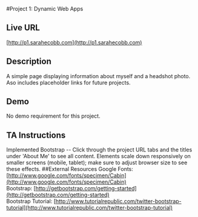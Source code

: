 #Project 1: Dynamic Web Apps  
## Live URL  
[http://p1.sarahecobb.com](http://p1.sarahecobb.com)  
## Description  
A simple page displaying information about myself and a headshot photo. Aso includes placeholder links for future projects.  
## Demo  
No demo requirement for this project.
## TA Instructions  
Implemented Bootstrap -- Click through the project URL tabs and the titles under 'About Me' to see all content. Elements scale down responsively on smaller screens (mobile, tablet); make sure to adjust browser size to see these effects.
##External Resources
Google Fonts: [http://www.google.com/fonts/specimen/Cabin](http://www.google.com/fonts/specimen/Cabin)  
Bootstrap: [http://getbootstrap.com/getting-started](http://getbootstrap.com/getting-started)  
Bootstrap Tutorial: [http://www.tutorialrepublic.com/twitter-bootstrap-tutorial](http://www.tutorialrepublic.com/twitter-bootstrap-tutorial)  